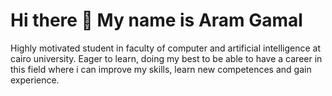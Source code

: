 # Hi there 👋 My name is Aram Gamal 
Highly motivated student in faculty of computer and artificial intelligence at cairo university. Eager to learn, doing my best to be able to have a career in this field where i can improve my skills, learn new competences and gain experience.

<!--
**AramGamal/AramGamal** is a ✨ _special_ ✨ repository because its `README.md` (this file) appears on your GitHub profile.

Here are some ideas to get you started:

- 🔭 I’m currently working on ...
- 🌱 I’m currently learning ...
- 👯 I’m looking to collaborate on ...
- 🤔 I’m looking for help with ...
- 💬 Ask me about ...
- 📫 How to reach me: ...
- 😄 Pronouns: ...
- ⚡ Fun fact: ...
-->

